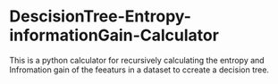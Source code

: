 # DescisionTree-Entropy-informationGain-Calculator
 This is a python calculator for recursively calculating the entropy and Infromation gain of the feeaturs in a dataset to ccreate a decision tree.
